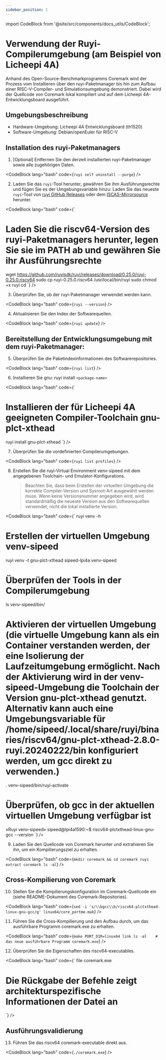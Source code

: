```yaml
---
sidebar_position: 1
---
```


import CodeBlock from '@site/src/components/docs_utils/CodeBlock';

# Verwendung der Ruyi-Compilerumgebung (am Beispiel von Licheepi 4A)

Anhand des Open-Source-Benchmarkprogramms Coremark wird der Prozess vom Installieren über den ruyi-Paketmanager bis hin zum Aufbau einer RISC-V-Compiler- und Simulationsumgebung demonstriert. Dabei wird der Quellcode von Coremark lokal kompiliert und auf dem Licheepi 4A-Entwicklungsboard ausgeführt.

## Umgebungsbeschreibung

- Hardware-Umgebung: Licheepi 4A Entwicklungsboard (th1520)
- Software-Umgebung: Debian/openEuler für RISC-V

## Installation des ruyi-Paketmanagers

1. [Optional] Entfernen Sie den derzeit installierten ruyi-Paketmanager sowie alle zugehörigen Daten.

<CodeBlock lang="bash" code={`
ruyi self uninstall --purge
`} />

2. Laden Sie das `ruyi`-Tool herunter, gewähren Sie ihm Ausführungsrechte und fügen Sie es der Umgebungsvariable hinzu: Laden Sie das neueste `ruyi`-Tool von [ruyi GitHub Releases](https://github.com/RuyiSDK/ruyi/releases/) oder dem [ISCAS-Mirrorsource](https://mirror.iscas.ac.cn/RuyiSDK/ruyi/releases/) herunter.

<CodeBlock lang="bash" code={`
# Laden Sie die riscv64-Version des ruyi-Paketmanagers herunter, legen Sie sie im PATH ab und gewähren Sie ihr Ausführungsrechte
wget https://github.com/ruyisdk/ruyi/releases/download/0.25.0/ruyi-0.25.0.riscv64
sudo cp ruyi-0.25.0.riscv64 /usr/local/bin/ruyi
sudo chmod +x ruyi
cd
`} />

3. Überprüfen Sie, ob der ruyi-Paketmanager verwendet werden kann.

<CodeBlock lang="bash" code={`
ruyi --version
`} />

4. Aktualisieren Sie den Index der Softwarequellen.

<CodeBlock lang="bash" code={`
ruyi update
`} />

## Bereitstellung der Entwicklungsumgebung mit dem ruyi-Paketmanager:

5. Überprüfen Sie die Paketindexinformationen des Softwarerepositories.

<CodeBlock lang="bash" code={`
ruyi list
`} />

6. Installieren Sie gnu: ruyi install `<package-name>`

<CodeBlock lang="bash" code={`
# Installieren der für Licheepi 4A geeigneten Compiler-Toolchain gnu-plct-xthead 
ruyi install gnu-plct-xthead
`} />

7. Überprüfen Sie die vordefinierten Compilerumgebungen.

<CodeBlock lang="bash" code={`
ruyi list profiles
`} />

8. Erstellen Sie die ruyi-Virtual Environment venv-sipeed mit dem angegebenen Toolchain- und Emulator-Konfigurations.
   > Beachten Sie, dass beim Erstellen der virtuellen Umgebung die korrekte Compiler-Version und Sysroot-Art ausgewählt werden muss.
   > Wenn keine Versionsnummer angegeben wird, wird standardmäßig die neueste Version aus den Softwarequellen verwendet, nicht die lokal installierte Version.

<CodeBlock lang="bash" code={`
ruyi venv -h

# Erstellen der virtuellen Umgebung venv-sipeed
ruyi venv -t gnu-plct-xthead sipeed-lpi4a venv-sipeed 

# Überprüfen der Tools in der Compilerumgebung
ls venv-sipeed/bin/ 

# Aktivieren der virtuellen Umgebung (die virtuelle Umgebung kann als ein Container verstanden werden, der eine Isolierung der Laufzeitumgebung ermöglicht. Nach der Aktivierung wird in der venv-sipeed-Umgebung die Toolchain der Version gnu-plct-xthead genutzt. Alternativ kann auch eine Umgebungsvariable für /home/sipeed/.local/share/ruyi/binaries/riscv64/gnu-plct-xthead-2.8.0-ruyi.20240222/bin konfiguriert werden, um gcc direkt zu verwenden.)
. venv-sipeed/bin/ruyi-activate 

# Überprüfen, ob gcc in der aktuellen virtuellen Umgebung verfügbar ist
«Ruyi venv-sipeed» sipeed@lpi4a1590:~$ riscv64-plctxthead-linux-gnu-gcc --version
`} />

9. Laden Sie den Quellcode von Coremark herunter und extrahieren Sie ihn, um ein Kompilierungsziel zu erhalten.

<CodeBlock lang="bash" code={`
mkdir coremark && cd coremark
ruyi extract coremark
ls -al
`} />

## Cross-Kompilierung von Coremark

10. Stellen Sie die Kompilierungskonfiguration im Coremark-Quellcode ein (siehe README-Dokument des Coremark-Repositories).

<CodeBlock lang="bash" code={`
sed -i 's/\\bgcc\\b/riscv64-plctxthead-linux-gnu-gcc/g' linux64/core_portme.mak
`} />

11. Führen Sie die Cross-Kompilierung und den Aufbau durch, um das ausführbare Programm coremark.exe zu erhalten.

<CodeBlock lang="bash" code={`
make PORT_DIR=linux64 link
ls -al    # das neue ausführbare Programm coremark.exe
`} />

12. Überprüfen Sie die Eigenschaften des riscv64-executables.

<CodeBlock lang="bash" code={`
file coremark.exe
# Die Rückgabe der Befehle zeigt architekturspezifische Informationen der Datei an
`} />

## Ausführungsvalidierung

13. Führen Sie das riscv64 coremark-executable direkt aus.

<CodeBlock lang="bash" code={`
./coremark.exe
`} />
